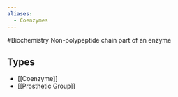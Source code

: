 ```yaml
---
aliases:
  - Coenzymes
---
```

#Biochemistry 
Non-polypeptide chain part of an enzyme
## Types
* [[Coenzyme]]
* [[Prosthetic Group]]